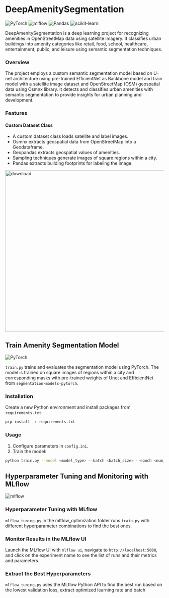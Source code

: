 # DeepAmenitySegmentation
![PyTorch](https://img.shields.io/badge/PyTorch-%23EE4C2C.svg?style=for-the-badge&logo=PyTorch&logoColor=white)
![mlflow](https://img.shields.io/badge/mlflow-%23d9ead3.svg?style=for-the-badge&logo=numpy&logoColor=blue)
![Pandas](https://img.shields.io/badge/pandas-%23150458.svg?style=for-the-badge&logo=pandas&logoColor=white)
![scikit-learn](https://img.shields.io/badge/scikit--learn-%23F7931E.svg?style=for-the-badge&logo=scikit-learn&logoColor=white)

DeepAmenitySegmentation is a deep learning project for recognizing amenities in OpenStreetMap data using satellite imagery. It classifies urban buildings into amenity categories like retail, food, school, healthcare, entertainment, public, and leisure using semantic segmentation techniques.

### Overview
The project employs a custom semantic segmentation model based on U-net architecture using pre-trained EfficientNet as Backbone model and train model with a satellite image dataset and OpenStreetMap (OSM) geospatial data using Osmnx library. It detects and classifies urban amenities with semantic segmentation to provide insights for urban planning and development.

### Features
#### Custom Dataset Class
- A custom dataset class loads satellite and label images.
- Osmnx extracts geospatial data from OpenStreetMap into a Geodataframe.
- Geopandas extracts geospatial values of amenities.
- Sampling techniques generate images of square regions within a city.
- Pandas extracts building footprints for labeling the image.

<img src="https://user-images.githubusercontent.com/92146886/219333765-b746ee07-e997-42bd-b49d-64c31464274a.png" alt="download" style="width:512px;">

## Train Amenity Segmentation Model
![PyTorch](https://img.shields.io/badge/PyTorch-%23EE4C2C.svg?style=for-the-badge&logo=PyTorch&logoColor=white)

`train.py` trains and evaluates the segmentation model using PyTorch. The model is trained on square images of regions within a city and corresponding masks with pre-trained weights of Unet and EfficientNet from `segmentation-models-pytorch`.

### Installation

Create a new Python environment and install packages from `requirements.txt`:

```bash
pip install -r requirements.txt
```

### Usage

1. Configure parameters in `config.ini`.
2. Train the model:

```bash
python train.py --model <model_type> --batch <batch_size> --epoch <num_epochs> --gpu <gpu_index>  --continue_train <True/False> --weight <weight_num>
```

## Hyperparameter Tuning and Monitoring with MLflow 
![mlflow](https://img.shields.io/badge/mlflow-%23d9ead3.svg?style=for-the-badge&logo=numpy&logoColor=blue)

### Hyperparameter Tuning with MLflow
`mlflow_tuning.py` in the mlflow_optimization folder runs `train.py` with different hyperparameter combinations to find the best ones.

### Monitor Results in the MLflow UI
Launch the MLflow UI with `mlflow ui`, navigate to `http://localhost:5000`, and click on the experiment name to see the list of runs and their metrics and parameters.

### Extract the Best Hyperparameters
`mlflow_tuning.py` uses the MLflow Python API to find the best run based on the lowest validation loss, extract optimized learning rate and batch
